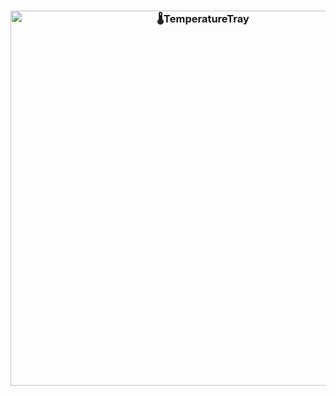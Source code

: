 <h3 align="center">
  <img src="https://raw.githubusercontent.com/PankajRPandey/TemperatureTray/master/src/resources/temperaturetray.png" alt="🌡TemperatureTray" width="600">
</h3>
